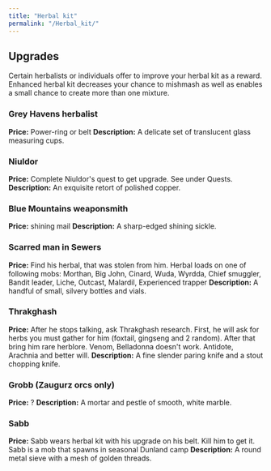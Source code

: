 ```yaml
---
title: "Herbal kit"
permalink: "/Herbal_kit/"
---
```


## Upgrades

Certain herbalists or individuals offer to improve your herbal kit as a
reward.
Enhanced herbal kit decreases your chance to mishmash as well as enables
a small chance to create more than one mixture.

<spoiler>

### Grey Havens herbalist

**Price:** Power-ring or belt
**Description:** A delicate set of translucent glass measuring cups.

### Niuldor

**Price:** Complete Niuldor's quest to get upgrade. See under Quests.
**Description:** An exquisite retort of polished copper.

### Blue Mountains weaponsmith

**Price:** shining mail
**Description:** A sharp-edged shining sickle.

### Scarred man in Sewers

**Price:** Find his herbal, that was stolen from him.
Herbal loads on one of following mobs: Morthan, Big John, Cinard, Wuda,
Wyrdda, Chief smuggler, Bandit leader, Liche, Outcast, Malardil,
Experienced trapper
**Description:** A handful of small, silvery bottles and vials.

### Thrakghash

**Price:** After he stops talking, ask Thrakghash research. First, he
will ask for herbs you must gather for him (foxtail, gingseng and 2
random).
After that bring him rare herblore. Venom, Belladonna doesn't work.
Antidote, Arachnia and better will.
**Description:** A fine slender paring knife and a stout chopping knife.

### Grobb (Zaugurz orcs only)

**Price:** ?
**Description:** A mortar and pestle of smooth, white marble.

### Sabb

**Price:** Sabb wears herbal kit with his upgrade on his belt. Kill him
to get it. Sabb is a mob that spawns in seasonal Dunland camp
**Description:** A round metal sieve with a mesh of golden threads.
</spoiler>